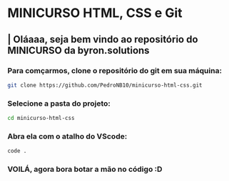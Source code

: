 # MINICURSO HTML, CSS e Git

## | Oláaaa, seja bem vindo ao repositório do MINICURSO da byron.solutions

### Para comçarmos, clone o repositório do git em sua máquina:

```bash
git clone https://github.com/PedroNB10/minicurso-html-css.git
```

### Selecione a pasta do projeto:

```bash
cd minicurso-html-css
```

### Abra ela com o atalho do VScode:

```bash
code .
```

### VOILÁ, agora bora botar a mão no código :D
